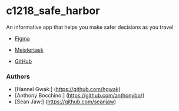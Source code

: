 # c1218_safe_harbor
An informative app that helps you make safer decisions as you travel


- [Figma](https://www.figma.com/file/bvOHwFKU5kO56UclwyWL6PXh/Safe-Harbor-Final-Project?node-id=0%3A1)

- [Meistertask](https://www.meistertask.com/app/project/i6RD7nCW/final-project-safe-harbor)

- [GitHub](https://github.com/Learning-Fuze/c1218_safe_harbor)



### Authors
- [Hannel Gwak:] (https://github.com/hgwak)
- [Anthony Bocchino:] (https://github.com/anthonybo/)
- [Sean Jaw:] (https://github.com/seanjaw)
